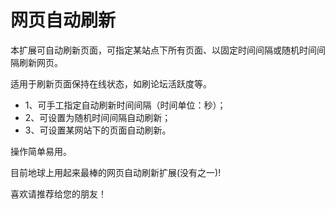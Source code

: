 # 网页自动刷新

本扩展可自动刷新页面，可指定某站点下所有页面、以固定时间间隔或随机时间间隔刷新网页。

适用于刷新页面保持在线状态，如刷论坛活跃度等。

* 1、可手工指定自动刷新时间间隔（时间单位：秒）；
* 2、可设置为随机时间间隔自动刷新；
* 3、可设置某网站下的页面自动刷新。

操作简单易用。   

目前地球上用起来最棒的网页自动刷新扩展(没有之一)!

喜欢请推荐给您的朋友！
